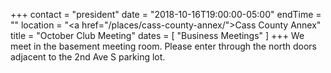 +++
contact = "president"
date = "2018-10-16T19:00:00-05:00"
endTime = ""
location = "<a href=\"/places/cass-county-annex/\">Cass County Annex</a>"
title = "October Club Meeting"
dates = [ "Business Meetings" ]
+++
We meet in the basement meeting room. Please enter through the north
doors adjacent to the 2nd Ave S parking lot.

